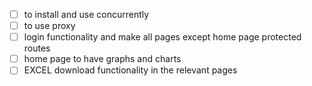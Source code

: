 - [ ] to install and use concurrently
- [ ] to use proxy
- [ ] login functionality and make all pages except home page protected routes
- [ ] home page to have graphs and charts
- [ ] EXCEL download functionality in the relevant pages